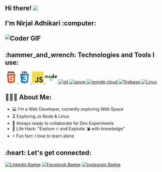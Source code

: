 <h2 align="left">
 <abc>
  <br>Hi there! <img src="https://user-images.githubusercontent.com/42378118/110234147-e3259600-7f4e-11eb-95be-0c4047144dea.gif" width="30"><br>
  <br> I'm Nirjal Adhikari :computer:<br>
  <br>
    <img src="https://media.giphy.com/media/SWoSkN6DxTszqIKEqv/giphy.gif" alt="Coder GIF" width="500">
 </abc>
</h2> 
<h2 align="left">:hammer_and_wrench: Technologies and Tools I use:</h2>
<p align="left">
    <a href="https://www.w3.org/html/" target="_blank"> <img src="https://raw.githubusercontent.com/devicons/devicon/master/icons/html5/html5-original-wordmark.svg" alt="html5" width="40" height="40"/> </a>
    <a href="https://www.w3schools.com/css/" target="_blank"> <img src="https://raw.githubusercontent.com/devicons/devicon/master/icons/css3/css3-original-wordmark.svg" alt="css3" width="40" height="40"/> </a>
    <a href="https://developer.mozilla.org/en-US/docs/Web/JavaScript" target="_blank"> <img src="https://raw.githubusercontent.com/devicons/devicon/master/icons/javascript/javascript-original.svg" alt="javascript" width="40" height="40"/> </a>
      <a href="https://nodejs.org" target="_blank"> <img src="https://raw.githubusercontent.com/devicons/devicon/master/icons/nodejs/nodejs-original-wordmark.svg" alt="nodejs" width="40" height="40"/> </a>
<a href="https://git-scm.com/" target="_blank"> <img src="https://www.vectorlogo.zone/logos/git-scm/git-scm-icon.svg" alt="git" width="40" height="40"/> </a>
<a href="https://azure.microsoft.com/en-us/" target="_blank"> <img src="https://www.vectorlogo.zone/logos/microsoft_azure/microsoft_azure-icon.svg" alt="azure" width="40" height="40"/> </a>
 <a href="https://cloud.google.com/" target="_blank"> <img src="https://www.vectorlogo.zone/logos/google_cloud/google_cloud-icon.svg" alt="google cloud" width="40" height="40"/> </a>
 <a href="https://firebase.google.com/" target="_blank"> <img src="https://www.vectorlogo.zone/logos/firebase/firebase-icon.svg" alt="firebase" width="40" height="40"/> </a>
  <a href="https://linux.google.com/" target="_blank"> <img src="https://e7.pngegg.com/pngimages/246/179/png-clipart-duck-penguin-free-software-linux-linux-logo-vertebrate-bird.png" alt="Linux" width="40" height="40"/> </a>  </p>

<h2 align="left">👨🏻‍💻 About Me:</h2>

- :computer: I'm a Web Developer, currently exploring Web Space
- :hourglass_flowing_sand: Exploring Js Node & Linux
- :rocket: Always ready to collaborate for Dev Experiments
- :dart: Life Hack: "Explore :fire: and Explode :bomb: with knowledge"
- :zap: Fun fact: I love to learn alone<br>

<h2 align="left">:heart: Let's get connected:</h2>

[![Linkedin Badge](https://img.shields.io/badge/-Nirjaladhiakri-blue?style=flat-square&logo=Linkedin&logoColor=white&link=https://www.linkedin.com/in/imsivram1999/)](https://www.linkedin.com/in/nirjal-adhikari-051b722a5/)
[![Facebook Badge](https://img.shields.io/badge/-Nirjaladhikari-3b5998?style=flat-square&labelColor=3b5998&logo=facebook&logoColor=white&link=https://www.facebook.com/nirjal.adhikari.290871)](https://www.facebook.com/nirjal.adhikari.290871) [![Instagram Badge](https://img.shields.io/badge/-Nirjal-D7008A?style=flat-square&labelColor=D7008A&logo=Instagram&logoColor=white&link=https://www.instagram.com/morax_is_back/)](https://www.instagram.com/morax_is_back/)
